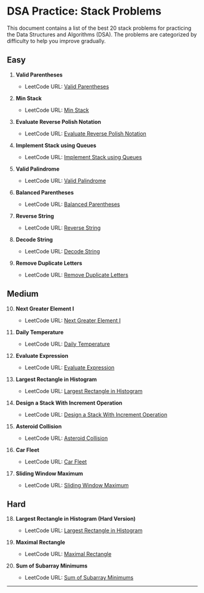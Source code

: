 # DSA Practice: Stack Problems

This document contains a list of the best 20 stack problems for practicing the Data Structures and Algorithms (DSA). The problems are categorized by difficulty to help you improve gradually.

## Easy

1. **Valid Parentheses**
   - LeetCode URL: [Valid Parentheses](https://leetcode.com/problems/valid-parentheses/)
   
2. **Min Stack**
   - LeetCode URL: [Min Stack](https://leetcode.com/problems/min-stack/)
   
3. **Evaluate Reverse Polish Notation**
   - LeetCode URL: [Evaluate Reverse Polish Notation](https://leetcode.com/problems/evaluate-reverse-polish-notation/)
   
4. **Implement Stack using Queues**
   - LeetCode URL: [Implement Stack using Queues](https://leetcode.com/problems/implement-stack-using-queues/)

5. **Valid Palindrome**
   - LeetCode URL: [Valid Palindrome](https://leetcode.com/problems/valid-palindrome/)
   
6. **Balanced Parentheses**
   - LeetCode URL: [Balanced Parentheses](https://leetcode.com/problems/balanced-parentheses/)

7. **Reverse String**
   - LeetCode URL: [Reverse String](https://leetcode.com/problems/reverse-string/)

8. **Decode String**
   - LeetCode URL: [Decode String](https://leetcode.com/problems/decode-string/)

9. **Remove Duplicate Letters**
   - LeetCode URL: [Remove Duplicate Letters](https://leetcode.com/problems/remove-duplicate-letters/)

## Medium

10. **Next Greater Element I**
    - LeetCode URL: [Next Greater Element I](https://leetcode.com/problems/next-greater-element-i/)
    
11. **Daily Temperature**
    - LeetCode URL: [Daily Temperature](https://leetcode.com/problems/daily-temperature/)
    
12. **Evaluate Expression**
    - LeetCode URL: [Evaluate Expression](https://leetcode.com/problems/evaluate-expression/)
    
13. **Largest Rectangle in Histogram**
    - LeetCode URL: [Largest Rectangle in Histogram](https://leetcode.com/problems/largest-rectangle-in-histogram/)
    
14. **Design a Stack With Increment Operation**
    - LeetCode URL: [Design a Stack With Increment Operation](https://leetcode.com/problems/design-a-stack-with-increment-operation/)
    
15. **Asteroid Collision**
    - LeetCode URL: [Asteroid Collision](https://leetcode.com/problems/asteroid-collision/)
    
16. **Car Fleet**
    - LeetCode URL: [Car Fleet](https://leetcode.com/problems/car-fleet/)
    
17. **Sliding Window Maximum**
    - LeetCode URL: [Sliding Window Maximum](https://leetcode.com/problems/sliding-window-maximum/)

## Hard

18. **Largest Rectangle in Histogram (Hard Version)**
    - LeetCode URL: [Largest Rectangle in Histogram](https://leetcode.com/problems/largest-rectangle-in-histogram/)

19. **Maximal Rectangle**
    - LeetCode URL: [Maximal Rectangle](https://leetcode.com/problems/maximal-rectangle/)
    
20. **Sum of Subarray Minimums**
    - LeetCode URL: [Sum of Subarray Minimums](https://leetcode.com/problems/sum-of-subarray-minimums/)

---


